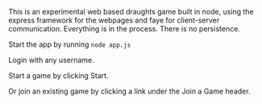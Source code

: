 This is an experimental web based draughts game built in node, using the express framework for the webpages and faye for client-server communication. Everything is in the process. There is no persistence.

Start the app by running `node app.js`

Login with any username.

Start a game by clicking Start.

Or join an existing game by clicking a link under the Join a Game header.